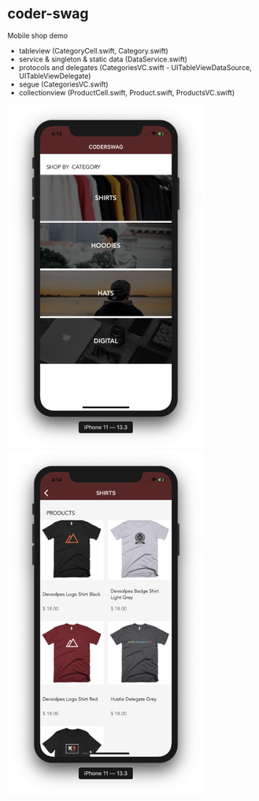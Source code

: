 # coder-swag
Mobile shop demo

- tableview (CategoryCell.swift, Category.swift)
- service & singleton & static data (DataService.swift)
- protocols and delegates (CategoriesVC.swift - UITableViewDataSource, UITableViewDelegate)
- segue (CategoriesVC.swift)
- collectionview (ProductCell.swift, Product.swift, ProductsVC.swift)

<img src="Index.png" width="400"> <img src="Collection View.png" width="400">